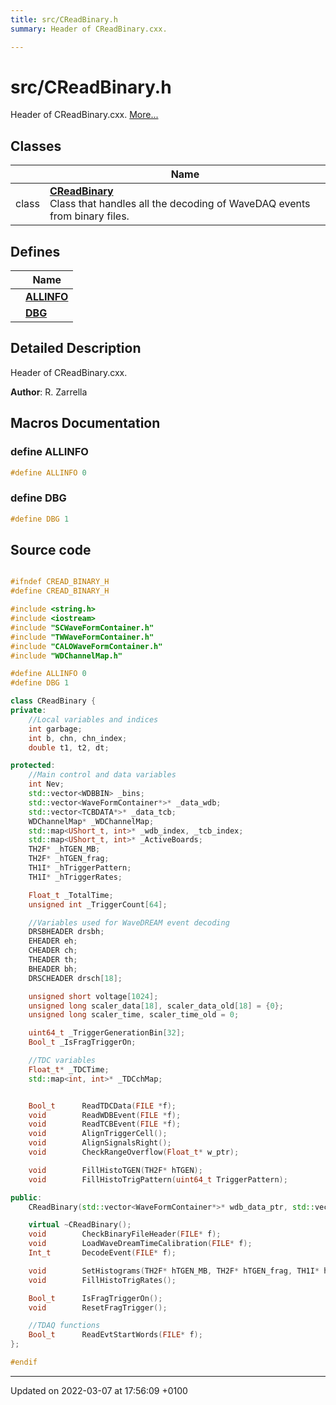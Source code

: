 ```yaml
---
title: src/CReadBinary.h
summary: Header of CReadBinary.cxx. 

---
```


# src/CReadBinary.h

Header of CReadBinary.cxx.  [More...](#detailed-description)

## Classes

|                | Name           |
| -------------- | -------------- |
| class | **[CReadBinary](/Classes/classCReadBinary.md)** <br>Class that handles all the decoding of WaveDAQ events from binary files.  |

## Defines

|                | Name           |
| -------------- | -------------- |
|  | **[ALLINFO](/Files/CReadBinary_8h.md#define-allinfo)**  |
|  | **[DBG](/Files/CReadBinary_8h.md#define-dbg)**  |

## Detailed Description

Header of CReadBinary.cxx. 

**Author**: R. Zarrella 



## Macros Documentation

### define ALLINFO

```cpp
#define ALLINFO 0
```


### define DBG

```cpp
#define DBG 1
```


## Source code

```cpp

#ifndef CREAD_BINARY_H
#define CREAD_BINARY_H

#include <string.h>
#include <iostream>
#include "SCWaveFormContainer.h"
#include "TWWaveFormContainer.h"
#include "CALOWaveFormContainer.h"
#include "WDChannelMap.h"

#define ALLINFO 0
#define DBG 1

class CReadBinary {
private:
    //Local variables and indices
    int garbage;
    int b, chn, chn_index;
    double t1, t2, dt;

protected:
    //Main control and data variables
    int Nev;                                                    
    std::vector<WDBBIN> _bins;                                  
    std::vector<WaveFormContainer*>* _data_wdb;                 
    std::vector<TCBDATA*>* _data_tcb;                           
    WDChannelMap* _WDChannelMap;                                
    std::map<UShort_t, int>* _wdb_index, _tcb_index;            
    std::map<UShort_t, int>* _ActiveBoards;                     
    TH2F* _hTGEN_MB;                                            
    TH2F* _hTGEN_frag;                                          
    TH1I* _hTriggerPattern;                                     
    TH1I* _hTriggerRates;                                       

    Float_t _TotalTime;                                         
    unsigned int _TriggerCount[64];                             

    //Variables used for WaveDREAM event decoding
    DRSBHEADER drsbh;                                           
    EHEADER eh;                                                 
    CHEADER ch;                                                 
    THEADER th;                                                 
    BHEADER bh;                                                 
    DRSCHEADER drsch[18];                                       

    unsigned short voltage[1024];                               
    unsigned long scaler_data[18], scaler_data_old[18] = {0};   
    unsigned long scaler_time, scaler_time_old = 0;             

    uint64_t _TriggerGenerationBin[32];                         
    Bool_t _IsFragTriggerOn;                                    

    //TDC variables
    Float_t* _TDCTime;                                          
    std::map<int, int>* _TDCchMap;                              


    Bool_t      ReadTDCData(FILE *f);
    void        ReadWDBEvent(FILE *f);
    void        ReadTCBEvent(FILE *f);
    void        AlignTriggerCell();
    void        AlignSignalsRight();
    void        CheckRangeOverflow(Float_t* w_ptr);

    void        FillHistoTGEN(TH2F* hTGEN);
    void        FillHistoTrigPattern(uint64_t TriggerPattern);

public:
    CReadBinary(std::vector<WaveFormContainer*>* wdb_data_ptr, std::vector<TCBDATA*>* tcb_data_ptr, WDChannelMap* WDchMap, std::map<UShort_t, Int_t>* _WDBIdToIdMap, std::map<UShort_t, Int_t>* ActiveBoards);

    virtual ~CReadBinary();
    void        CheckBinaryFileHeader(FILE* f);
    void        LoadWaveDreamTimeCalibration(FILE* f);
    Int_t       DecodeEvent(FILE* f);

    void        SetHistograms(TH2F* hTGEN_MB, TH2F* hTGEN_frag, TH1I* hTriggerPattern, TH1I* hTriggerRates);
    void        FillHistoTrigRates();

    Bool_t      IsFragTriggerOn();
    void        ResetFragTrigger();

    //TDAQ functions
    Bool_t      ReadEvtStartWords(FILE* f);
};

#endif
```


-------------------------------

Updated on 2022-03-07 at 17:56:09 +0100
